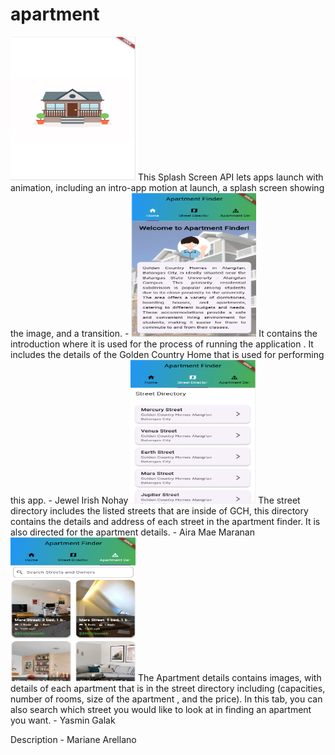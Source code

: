 # apartment

<img src="animation.png" width="200" height="230">
This Splash Screen API lets apps launch with animation, including an intro-app motion at launch, a splash screen showing the image, and a transition. - 

<img src="Home.png" width="200" height="230">
It contains the introduction where it is used for the process of running the  application . It includes the details of the Golden Country Home that is used for performing this app. - Jewel Irish Nohay

<img src="StreetDirectory.png" width="200" height="230">
The street directory includes the listed streets that are inside of  GCH, this directory contains the details and address of each street in the apartment finder. It is also directed for the apartment details. - Aira Mae Maranan

<img src="ApartmentDetails.png" width="200" height="230">
The Apartment details contains images, with details of each apartment that is in the street directory including (capacities, number of rooms, size of the apartment , and the price). In this tab, you can also search which street you would like to look at in finding an apartment you want. - Yasmin Galak

Description - Mariane Arellano
